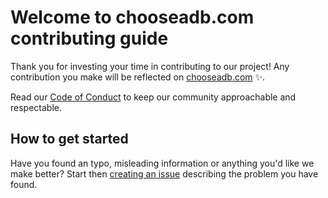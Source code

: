 # Welcome to chooseadb.com contributing guide

Thank you for investing your time in contributing to our project! Any
contribution you make will be reflected on
[chooseadb.com](https://chooseadb.com) :sparkles:.

Read our [Code of Conduct](./CODE_OF_CONDUCT.md) to keep our community
approachable and respectable.

## How to get started

Have you found an typo, misleading information or anything you'd like we make better?
Start then [creating an
issue](https://github.com/chooseadb/chooseadb.com/issues/new) describing the
problem you have found.
